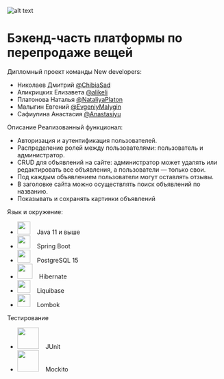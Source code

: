 
![alt text](https://github.com/alikeli/images/blob/main/Screenshot_2022-03-14_at_15.10.20.png) 
# Бэкенд-часть платформы по перепродаже вещей

Дипломный проект команды New developers:
* Николаев Дмитрий [@ChibiaSad](https://github.com/ChibiaSad)
* Аликрицких Елизавета  [@alikeli](https://github.com/alikeli)
* Платонова Наталья  [@NataliyaPlaton](https://github.com/NataliyaPlaton)
* Малыгин Евгений  [@EvgeniyMalygin](https://github.com/EvgeniyMalygin)
* Сафиулина Анастасия  [@Anastasiyu](https://github.com/Anastasiyu)

Описание
Реализованный функционал:

* Авторизация и аутентификация пользователей.
* Распределение ролей между пользователями: пользователь и администратор.
* CRUD для объявлений на сайте: администратор может удалять или редактировать все объявления, а пользователи — только свои.
* Под каждым объявлением пользователи могут оставлять отзывы.
* В заголовке сайта можно осуществлять поиск объявлений по названию.
* Показывать и сохранять картинки объявлений

Язык и окружение:
* <img src="https://github.com/alikeli/images/blob/main/java.png"  width="30"/> &nbsp;&nbsp;  Java 11 и выше  
* <img src="https://github.com/alikeli/images/blob/main/icons8-spring-boot-48.png" width="30"/> &nbsp;&nbsp; Spring Boot  
* <img src="https://github.com/alikeli/images/blob/main/icons8-postgresql-48.png" width="30"/> &nbsp;&nbsp; PostgreSQL 15
* <img src="https://github.com/alikeli/images/blob/main/hibernate.png" width="35"/> &nbsp;&nbsp; Hibernate  
* <img src="https://github.com/alikeli/images/blob/main/liquibase_logo_icon_247825.png" width="30"/> &nbsp;&nbsp; Liquibase 
* <img src="https://github.com/alikeli/images/blob/main/pb_Hp8ci.jpg" width="30"/> &nbsp;&nbsp;  Lombok 

Тестирование 
* <img src="https://github.com/alikeli/images/blob/main/png-transparent-junit-test-automation-software-testing-unit-testing-software-framework-others-text-trademark-logo.png" width="50"/> &nbsp;&nbsp;  JUnit 
* <img src="https://github.com/alikeli/images/blob/main/logo%402x.png" width="50"/> &nbsp;&nbsp;  Mockito 
